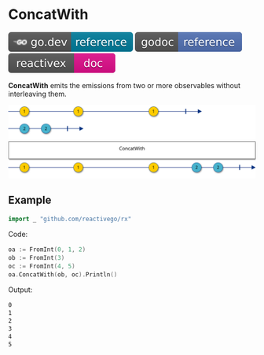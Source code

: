 # ConcatWith

[![](../../svg/godev.svg)](https://pkg.go.dev/github.com/reactivego/rx/test/ConcatWith?tab=doc)
[![](../../svg/godoc.svg)](http://godoc.org/github.com/reactivego/rx/test/ConcatWith)
[![](../../svg/rx.svg)](http://reactivex.io/documentation/operators/concat.html)

**ConcatWith** emits the emissions from two or more observables without interleaving them.

![ConcatWith](../../svg/ConcatWith.svg)

## Example
```go
import _ "github.com/reactivego/rx"
```
Code:
```go
oa := FromInt(0, 1, 2)
ob := FromInt(3)
oc := FromInt(4, 5)
oa.ConcatWith(ob, oc).Println()
```
Output:
```
0
1
2
3
4
5
```
